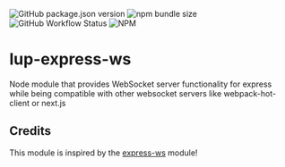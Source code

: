 ![GitHub package.json version](https://img.shields.io/github/package-json/v/LupCode/node-lup-express-ws)
![npm bundle size](https://img.shields.io/bundlephobia/min/lup-express-ws)
![GitHub Workflow Status](https://img.shields.io/github/workflow/status/LupCode/node-lup-express-ws/On%20Push)
![NPM](https://img.shields.io/npm/l/lup-express-ws)

# lup-express-ws
Node module that provides WebSocket server functionality for express while being compatible with other websocket servers like webpack-hot-client or next.js

## Credits
This module is inspired by the [express-ws](https://github.com/HenningM/express-ws) module!
